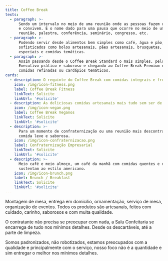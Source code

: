 ```yaml
---
title: Coffee Break
texts:
  - paragraph: >-
      Sendo um intervalo no meio de uma reunião onde as pessoas fazem um lanche
      e convivem. É o nome dado para uma pausa que ocorre no meio de uma
      reunião, palestra, conferência, seminário, congresso, etc.
  - paragraph: >-
      Podendo servir desde alimentos bem simples como café, água e pão, até mais
      sofisticados como bolos artesanais, pães artesanais, brusquetas, cafés
      especiais e comidas temáticas.
  - paragraph: >-
      Assim passando desde o Coffee Break Standard o mais simples, pelo
      Executivo prático e saboroso e chegando ao Coffee Break Premium contendo
      comidas refinadas ou cardápios temáticos.
cards:
  - description: O requinte do Coffee Break com comidas integrais e frutas.
    icon: /img/icon-fitness.png
    label: Coffee Break Fitness
    linkText: Solicite
    linkUrl: '#solicite'
  - description: As deliciosas comidas artesanais mais tudo sem ser de origem animal.
    icon: /img/icon-vegan.png
    label: Coffee Break Veganos
    linkText: Solicite
    linkUrl: '#solicite'
  - description: >-
      Para um momento de confraternização ou uma reunião mais descontraída, uma
      comida leve e saborosa.
    icon: /img/icon-confraternizacao.png
    label: Confraternização Empresarial
    linkText: Solicite
    linkUrl: '#solicite'
  - description: >-
      Meio café e meio almoço, um café da manhã com comidas quentes e que também
      sustentam ao estilo americano.
    icon: /img/icon-brunch.png
    label: Brunch / Breakfast
    linkText: Solicite
    linkUrl: '#solicite'
---
```

Montagem de mesa, entrega em domicílio, ornamentação, serviço de mesa, organização de eventos. Todos os produtos são artesanais, feitos com cuidado, carinho, saborosos e com muita qualidade.

O contratante não precisa se preocupar com nada, a Salu Confeitaria se encarrega de tudo nos mínimos detalhes. Desde os descartáveis, até a parte de limpeza.

Somos padronizados, não robotizados, estamos preocupados com a qualidade e principalmente com o serviço, nosso foco não é a quantidade e sim entregar o melhor nos mínimos detalhes.

